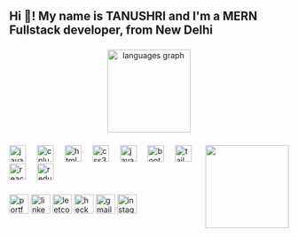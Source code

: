 <h2 align="left">Hi 👋! My name is TANUSHRI and I'm a MERN Fullstack developer, from New Delhi</h2>

###
<div align="center">
 <!-- <img src="https://github-readme-stats.vercel.app/api?username=anuragsaxena1999&hide_title=false&hide_rank=false&show_icons=true&include_all_commits=true&count_private=true&disable_animations=false&theme=dracula&locale=en&hide_border=false" height="150" alt="stats graph"  />-->
  <img  src="https://github-readme-stats.vercel.app/api/top-langs?username=anuragsaxena1999&locale=en&hide_title=false&layout=compact&card_width=320&langs_count=5&theme=dracula&hide_border=false" height="150" alt="languages graph"  />
</div>

###

<img align="right" height="150" src="https://media.giphy.com/media/v1.Y2lkPTc5MGI3NjExMjE4ZmJxNndqb3VhemZuNXZ5b2pyeDNzcmJpMGhtY3pkemhpaDBrcyZlcD12MV9naWZzX3NlYXJjaCZjdD1n/bGgsc5mWoryfgKBx1u/giphy.gif"  />

###

<div align="left">
  <img src="https://cdn.jsdelivr.net/gh/devicons/devicon/icons/c/c-original.svg" height="30" alt="javascript logo"  />
  <img width="12" />
  <img src="https://cdn.jsdelivr.net/gh/devicons/devicon/icons/cplusplus/cplusplus-original.svg" height="30" alt="cplusplus logo"  />
  <img width="12" />
  <img src="https://cdn.jsdelivr.net/gh/devicons/devicon/icons/html5/html5-original.svg" height="30" alt="html5 logo"  />
  <img width="12" />
  <img src="https://cdn.jsdelivr.net/gh/devicons/devicon/icons/css3/css3-original.svg" height="30" alt="css3 logo"  />
  <img width="12" />
  <img src="https://cdn.jsdelivr.net/gh/devicons/devicon/icons/javascript/javascript-original.svg" height="30" alt="javascript logo"  />
  <img width="12" />
  <img src="https://cdn.jsdelivr.net/gh/devicons/devicon/icons/bootstrap/bootstrap-original.svg" height="30" alt="bootstrap logo"  />
  <img width="12" />
  <img src="https://cdn.jsdelivr.net/gh/devicons/devicon/icons/tailwindcss/tailwindcss-original.svg" height="30" alt="tailwindcss logo"  />
  <img width="12" />
  <img src="https://cdn.jsdelivr.net/gh/devicons/devicon/icons/react/react-original.svg" height="30" alt="react logo"  />
  <img width="12" />
  <img src="https://cdn.jsdelivr.net/gh/devicons/devicon/icons/redux/redux-original.svg" height="30" alt="redux logo"  />
<!--   <img width="12" />
  <img src="https://cdn.jsdelivr.net/gh/devicons/devicon/icons/sql/sql-original.svg" height="30" alt="sql logo"  /> -->
</div>

###

<div align="left">
  <a href="https://anuragsaxena.vercel.app" target="_blank"><img src="https://img.shields.io/static/v1?message=Portfolio&logo=portfolio&label=&color=FF0000&logoColor=white&labelColor=&style=for-the-badge" height="35" alt="portfolio logo"  /></a>
  <a href="https://www.linkedin.com/in/anurag-saxena-7257001b1/"><img src="https://img.shields.io/static/v1?message=LinkedIn&logo=linkedin&label=&color=E4405F&logoColor=white&labelColor=&style=for-the-badge" height="35" alt="linkedin logo"  /></a>
  <a href="https://leetcode.com/u/AnuragSaxena/"><img src="https://img.shields.io/static/v1?message=Leetcode&logo=leetcode&label=&color=9146FF&logoColor=white&labelColor=&style=for-the-badge" height="35" alt="leetcode logo"  /></a>
  <a href="https://www.hackerrank.com/profile/anurag1705094"><img src="https://img.shields.io/static/v1?message=HackerRank&logo=hackerrank&label=&color=7289DA&logoColor=white&labelColor=&style=for-the-badge" height="35" alt="heckerrank logo"  /></a>
 <a href="mailto:anurag1705094@gmail.com"> <img src="https://img.shields.io/static/v1?message=Gmail&logo=gmail&label=&color=D14836&logoColor=white&labelColor=&style=for-the-badge" height="35" alt="gmail logo"  /></a>
 <a href="https://www.instagram.com/saxenaanurag133"> <img src="https://img.shields.io/static/v1?message=Instagram&logo=instagram&label=&color=0077B5&logoColor=white&labelColor=&style=for-the-badge" height="35" alt="instagram logo"  /></a>
</div>

###

<br clear="both">

<!--<img src="https://raw.githubusercontent.com/maurodesouza/maurodesouza/output/snake.svg" alt="Snake animation" />-->

###

